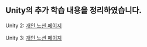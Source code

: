 ## Unity의 추가 학습 내용을 정리하였습니다.



Unity 2: [개인 노션 페이지](https://inexpensive-eucalyptus-5b1.notion.site/Unity-6-tutorial_2-4b45b6b7d96c4f359df693c47f8c4bff?pvs=4)



Unity 3: [개인 노션 페이지](https://inexpensive-eucalyptus-5b1.notion.site/Unity-6-tutorial_3-0342a9ec62e24ede90e35c0214771e81?pvs=4)
